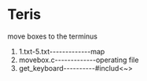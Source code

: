 # Teris
move boxes to the terminus  
1. 1.txt-5.txt-------------map  
2. movebox.c-------------operating file  
3. get_keyboard----------#includ<~>

